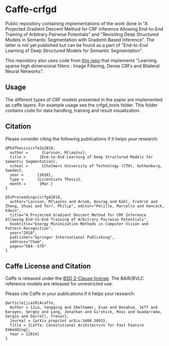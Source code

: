 # Caffe-crfgd
Public repository containing implementations of the work done in "A Projected Gradient Descent Method for CRF Inference Allowing End-to-End Training of Arbitrary Pairwise Potentials" and "Revisiting Deep Structured Models in Semantic Segmentation with Gradient-Based Inference". The latter is not yet published but can be found as a part of "End-to-End Learning of Deep Structured Models for Semantic Segmentation".

This repository also uses code from [this repo](https://github.com/MPI-IS/bilateralNN) that implements "Learning sparse high dimensional filters : Image Filtering, Dense CRFs and Bilateral Neural Networks".

## Usage
The different types of CRF models presented in the paper are implemented as caffe layers. For example usage see the crfgd_tools folder. This folder contains code for data handling, training and result visualization.

## Citation
Please consider citing the following publications if it helps your research:

	@PhdThesis{crfe2e2018,
	  author =      {Larsson, M{\aa}ns},
	  title =      {End-to-End Learning of Deep Structured Models for Semantic Segmentation},
	  school =      {Chalmers University of Technology (CTH), Gothenburg, Sweden},
	  year =      {2018},
	  type =      {Licentiate Thesis},
	  month =      {Mar.}
	}

	@InProceedings{crfgd2018,
	  author="Larsson, M{\aa}ns and Arnab, Anurag and Kahl, Fredrik and Zheng, Shuai and Torr, Philip", editor="Pelillo, Marcello and Hancock, Edwin",
	  title="A Projected Gradient Descent Method for CRF Inference Allowing End-to-End Training of Arbitrary Pairwise Potentials",
	  booktitle="Energy Minimization Methods in Computer Vision and Pattern Recognition",
	  year="2018",
	  publisher="Springer International Publishing",
	  address="Cham",
	  pages="564--579"
	}

## Caffe License and Citation
Caffe is released under the [BSD 2-Clause license](https://github.com/BVLC/caffe/blob/master/LICENSE).
The BAIR/BVLC reference models are released for unrestricted use.


Please cite Caffe in your publications if it helps your research:

    @article{jia2014caffe,
      Author = {Jia, Yangqing and Shelhamer, Evan and Donahue, Jeff and Karayev, Sergey and Long, Jonathan and Girshick, Ross and Guadarrama, Sergio and Darrell, Trevor},
      Journal = {arXiv preprint arXiv:1408.5093},
      Title = {Caffe: Convolutional Architecture for Fast Feature Embedding},
      Year = {2014}
    }
